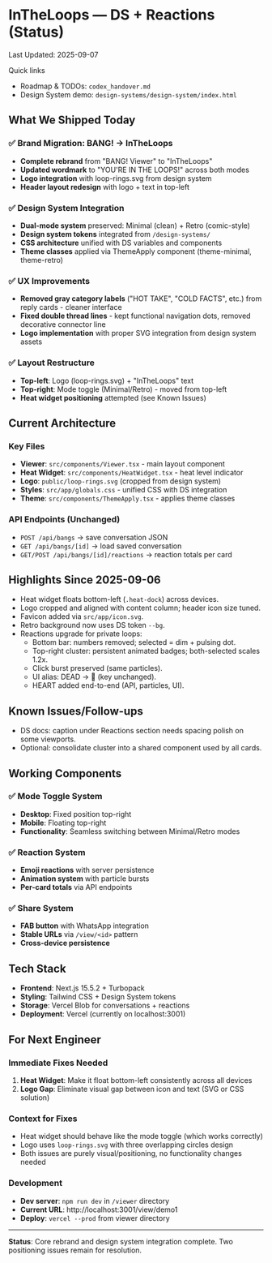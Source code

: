 # InTheLoops — DS + Reactions (Status)

Last Updated: 2025-09-07

Quick links
- Roadmap & TODOs: `codex_handover.md`
- Design System demo: `design-systems/design-system/index.html`

## What We Shipped Today

### ✅ Brand Migration: BANG! → InTheLoops
- **Complete rebrand** from "BANG! Viewer" to "InTheLoops" 
- **Updated wordmark** to "YOU'RE IN THE LOOPS!" across both modes
- **Logo integration** with loop-rings.svg from design system
- **Header layout redesign** with logo + text in top-left

### ✅ Design System Integration  
- **Dual-mode system** preserved: Minimal (clean) + Retro (comic-style)
- **Design system tokens** integrated from `/design-systems/` 
- **CSS architecture** unified with DS variables and components
- **Theme classes** applied via ThemeApply component (theme-minimal, theme-retro)

### ✅ UX Improvements
- **Removed gray category labels** ("HOT TAKE", "COLD FACTS", etc.) from reply cards - cleaner interface
- **Fixed double thread lines** - kept functional navigation dots, removed decorative connector line
- **Logo implementation** with proper SVG integration from design system assets

### ✅ Layout Restructure
- **Top-left**: Logo (loop-rings.svg) + "InTheLoops" text
- **Top-right**: Mode toggle (Minimal/Retro) - moved from top-left
- **Heat widget positioning** attempted (see Known Issues)

## Current Architecture

### Key Files
- **Viewer**: `src/components/Viewer.tsx` - main layout component
- **Heat Widget**: `src/components/HeatWidget.tsx` - heat level indicator  
- **Logo**: `public/loop-rings.svg` (cropped from design system)
- **Styles**: `src/app/globals.css` - unified CSS with DS integration
- **Theme**: `src/components/ThemeApply.tsx` - applies theme classes

### API Endpoints (Unchanged)
- `POST /api/bangs` → save conversation JSON
- `GET /api/bangs/[id]` → load saved conversation  
- `GET/POST /api/bangs/[id]/reactions` → reaction totals per card

## Highlights Since 2025-09-06
- Heat widget floats bottom-left (`.heat-dock`) across devices.
- Logo cropped and aligned with content column; header icon size tuned.
- Favicon added via `src/app/icon.svg`.
- Retro background now uses DS token `--bg`.
- Reactions upgrade for private loops:
  - Bottom bar: numbers removed; selected = dim + pulsing dot.
  - Top-right cluster: persistent animated badges; both-selected scales 1.2x.
  - Click burst preserved (same particles).
  - UI alias: DEAD → 👀 (key unchanged).
  - HEART added end-to-end (API, particles, UI).

## Known Issues/Follow-ups
- DS docs: caption under Reactions section needs spacing polish on some viewports.
- Optional: consolidate cluster into a shared component used by all cards.
## Working Components

### ✅ Mode Toggle System
- **Desktop**: Fixed position top-right
- **Mobile**: Floating top-right  
- **Functionality**: Seamless switching between Minimal/Retro modes

### ✅ Reaction System
- **Emoji reactions** with server persistence
- **Animation system** with particle bursts
- **Per-card totals** via API endpoints

### ✅ Share System  
- **FAB button** with WhatsApp integration
- **Stable URLs** via `/view/<id>` pattern
- **Cross-device persistence**

## Tech Stack
- **Frontend**: Next.js 15.5.2 + Turbopack
- **Styling**: Tailwind CSS + Design System tokens
- **Storage**: Vercel Blob for conversations + reactions
- **Deployment**: Vercel (currently on localhost:3001)

## For Next Engineer

### Immediate Fixes Needed
1. **Heat Widget**: Make it float bottom-left consistently across all devices
2. **Logo Gap**: Eliminate visual gap between icon and text (SVG or CSS solution)

### Context for Fixes
- Heat widget should behave like the mode toggle (which works correctly)
- Logo uses `loop-rings.svg` with three overlapping circles design
- Both issues are purely visual/positioning, no functionality changes needed

### Development
- **Dev server**: `npm run dev` in `/viewer` directory  
- **Current URL**: http://localhost:3001/view/demo1
- **Deploy**: `vercel --prod` from viewer directory

---
**Status**: Core rebrand and design system integration complete. Two positioning issues remain for resolution.
